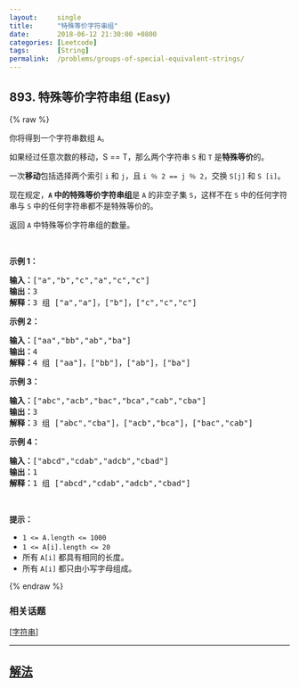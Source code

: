 ```yaml
---
layout:     single
title:      "特殊等价字符串组"
date:       2018-06-12 21:30:00 +0800
categories: [Leetcode]
tags:       [String]
permalink:  /problems/groups-of-special-equivalent-strings/
---
```


## 893. 特殊等价字符串组 (Easy)

{% raw %}

<p>你将得到一个字符串数组 <code>A</code>。</p>

<p>如果经过任意次数的移动，S == T，那么两个字符串 <code>S</code> 和 <code>T</code> 是<strong>特殊等价</strong>的。</p>

<p>一次<strong>移动</strong>包括选择两个索引 <code>i</code> 和 <code>j</code>，且&nbsp;<code>i ％ 2 == j ％ 2</code>，交换 <code>S[j]</code> 和 <code>S [i]</code>。</p>

<p>现在规定，<strong><code>A</code> 中的特殊等价字符串组</strong>是 <code>A</code> 的非空子集 <code>S</code>，这样不在 <code>S</code> 中的任何字符串与 <code>S</code> 中的任何字符串都不是特殊等价的。</p>

<p>返回 <code>A</code>&nbsp;中特殊等价字符串组的数量。</p>

<p>&nbsp;</p>

<ul>
</ul>

<p><strong>示例 1：</strong></p>

<pre><strong>输入：</strong>[&quot;a&quot;,&quot;b&quot;,&quot;c&quot;,&quot;a&quot;,&quot;c&quot;,&quot;c&quot;]
<strong>输出：</strong>3
<strong>解释：</strong>3<strong> </strong>组 [&quot;a&quot;,&quot;a&quot;]，[&quot;b&quot;]，[&quot;c&quot;,&quot;c&quot;,&quot;c&quot;]
</pre>

<p><strong>示例 2：</strong></p>

<pre><strong>输入：</strong>[&quot;aa&quot;,&quot;bb&quot;,&quot;ab&quot;,&quot;ba&quot;]
<strong>输出：</strong>4
<strong>解释：</strong>4 组 [&quot;aa&quot;]，[&quot;bb&quot;]，[&quot;ab&quot;]，[&quot;ba&quot;]
</pre>

<p><strong>示例 3：</strong></p>

<pre><strong>输入：</strong>[&quot;abc&quot;,&quot;acb&quot;,&quot;bac&quot;,&quot;bca&quot;,&quot;cab&quot;,&quot;cba&quot;]
<strong>输出：</strong>3
<strong>解释：</strong>3 组 [&quot;abc&quot;,&quot;cba&quot;]，[&quot;acb&quot;,&quot;bca&quot;]，[&quot;bac&quot;,&quot;cab&quot;]
</pre>

<p><strong>示例 4：</strong></p>

<pre><strong>输入：</strong>[&quot;abcd&quot;,&quot;cdab&quot;,&quot;adcb&quot;,&quot;cbad&quot;]
<strong>输出：</strong>1
<strong>解释：</strong>1 组 [&quot;abcd&quot;,&quot;cdab&quot;,&quot;adcb&quot;,&quot;cbad&quot;]
</pre>

<p>&nbsp;</p>

<p><strong>提示：</strong></p>

<ul>
	<li><code>1 &lt;= A.length &lt;= 1000</code></li>
	<li><code>1 &lt;= A[i].length &lt;= 20</code></li>
	<li>所有&nbsp;<code>A[i]</code>&nbsp;都具有相同的长度。</li>
	<li>所有&nbsp;<code>A[i]</code>&nbsp;都只由小写字母组成。</li>
</ul>

{% endraw %}

### 相关话题
  [[字符串](https://github.com/openset/leetcode/tree/master/tag/string/README.md)]

---

## [解法](https://github.com/openset/leetcode/tree/master/problems/groups-of-special-equivalent-strings)
